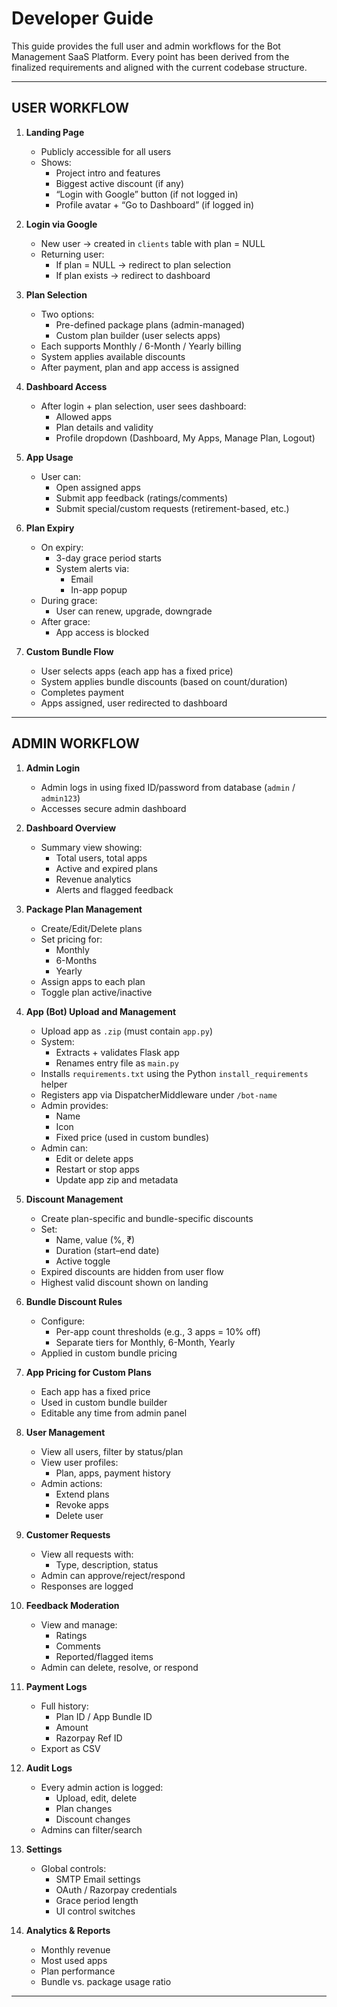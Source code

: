 # Developer Guide

This guide provides the full user and admin workflows for the Bot Management SaaS Platform. Every point has been derived from the finalized requirements and aligned with the current codebase structure.

---

## USER WORKFLOW

1. **Landing Page**
   - Publicly accessible for all users
   - Shows:
     - Project intro and features
     - Biggest active discount (if any)
     - “Login with Google” button (if not logged in)
     - Profile avatar + “Go to Dashboard” (if logged in)

2. **Login via Google**
   - New user → created in `clients` table with plan = NULL
   - Returning user:
     - If plan = NULL → redirect to plan selection
     - If plan exists → redirect to dashboard

3. **Plan Selection**
   - Two options:
     - Pre-defined package plans (admin-managed)
     - Custom plan builder (user selects apps)
   - Each supports Monthly / 6-Month / Yearly billing
   - System applies available discounts
   - After payment, plan and app access is assigned

4. **Dashboard Access**
   - After login + plan selection, user sees dashboard:
     - Allowed apps
     - Plan details and validity
     - Profile dropdown (Dashboard, My Apps, Manage Plan, Logout)

5. **App Usage**
   - User can:
     - Open assigned apps
     - Submit app feedback (ratings/comments)
     - Submit special/custom requests (retirement-based, etc.)

6. **Plan Expiry**
   - On expiry:
     - 3-day grace period starts
     - System alerts via:
       - Email
       - In-app popup
   - During grace:
     - User can renew, upgrade, downgrade
   - After grace:
     - App access is blocked

7. **Custom Bundle Flow**
   - User selects apps (each app has a fixed price)
   - System applies bundle discounts (based on count/duration)
   - Completes payment
   - Apps assigned, user redirected to dashboard

---

## ADMIN WORKFLOW

1. **Admin Login**
   - Admin logs in using fixed ID/password from database (`admin` / `admin123`)
   - Accesses secure admin dashboard

2. **Dashboard Overview**
   - Summary view showing:
     - Total users, total apps
     - Active and expired plans
     - Revenue analytics
     - Alerts and flagged feedback

3. **Package Plan Management**
   - Create/Edit/Delete plans
   - Set pricing for:
     - Monthly
     - 6-Months
     - Yearly
   - Assign apps to each plan
   - Toggle plan active/inactive

4. **App (Bot) Upload and Management**
   - Upload app as `.zip` (must contain `app.py`)
   - System:
     - Extracts + validates Flask app
     - Renames entry file as `main.py`
    - Installs `requirements.txt` using the Python `install_requirements` helper
     - Registers app via DispatcherMiddleware under `/bot-name`
   - Admin provides:
     - Name
     - Icon
     - Fixed price (used in custom bundles)
   - Admin can:
     - Edit or delete apps
     - Restart or stop apps
     - Update app zip and metadata

5. **Discount Management**
   - Create plan-specific and bundle-specific discounts
   - Set:
     - Name, value (%, ₹)
     - Duration (start–end date)
     - Active toggle
   - Expired discounts are hidden from user flow
   - Highest valid discount shown on landing

6. **Bundle Discount Rules**
   - Configure:
     - Per-app count thresholds (e.g., 3 apps = 10% off)
     - Separate tiers for Monthly, 6-Month, Yearly
   - Applied in custom bundle pricing

7. **App Pricing for Custom Plans**
   - Each app has a fixed price
   - Used in custom bundle builder
   - Editable any time from admin panel

8. **User Management**
   - View all users, filter by status/plan
   - View user profiles:
     - Plan, apps, payment history
   - Admin actions:
     - Extend plans
     - Revoke apps
     - Delete user

9. **Customer Requests**
   - View all requests with:
     - Type, description, status
   - Admin can approve/reject/respond
   - Responses are logged

10. **Feedback Moderation**
    - View and manage:
      - Ratings
      - Comments
      - Reported/flagged items
    - Admin can delete, resolve, or respond

11. **Payment Logs**
    - Full history:
      - Plan ID / App Bundle ID
      - Amount
      - Razorpay Ref ID
    - Export as CSV

12. **Audit Logs**
    - Every admin action is logged:
      - Upload, edit, delete
      - Plan changes
      - Discount changes
    - Admins can filter/search

13. **Settings**
    - Global controls:
      - SMTP Email settings
      - OAuth / Razorpay credentials
      - Grace period length
      - UI control switches

14. **Analytics & Reports**
    - Monthly revenue
    - Most used apps
    - Plan performance
    - Bundle vs. package usage ratio

---
